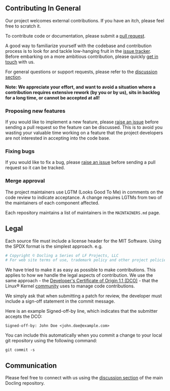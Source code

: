## Contributing In General

Our project welcomes external contributions. If you have an itch, please feel
free to scratch it.

To contribute code or documentation, please submit a [pull request](https://github.com/DS4SD/docling/pulls).

A good way to familiarize yourself with the codebase and contribution process is
to look for and tackle low-hanging fruit in the [issue tracker](https://github.com/DS4SD/docling/issues).
Before embarking on a more ambitious contribution, please quickly [get in touch](#communication) with us.

For general questions or support requests, please refer to the [discussion section](https://github.com/DS4SD/docling/discussions).

**Note: We appreciate your effort, and want to avoid a situation where a contribution
requires extensive rework (by you or by us), sits in backlog for a long time, or
cannot be accepted at all!**

### Proposing new features

If you would like to implement a new feature, please [raise an issue](https://github.com/DS4SD/docling/issues)
before sending a pull request so the feature can be discussed. This is to avoid
you wasting your valuable time working on a feature that the project developers
are not interested in accepting into the code base.

### Fixing bugs

If you would like to fix a bug, please [raise an issue](https://github.com/DS4SD/docling/issues) before sending a
pull request so it can be tracked.

### Merge approval

The project maintainers use LGTM (Looks Good To Me) in comments on the code
review to indicate acceptance. A change requires LGTMs from two of the
maintainers of each component affected.

Each repository maintains a list of maintainers in the `MAINTAINERS.md` page.

## Legal

Each source file must include a license header for the MIT
Software. Using the SPDX format is the simplest approach.
e.g.

```py
# Copyright © Docling a Series of LF Projects, LLC
# For web site terms of use, trademark policy and other project policies please see https://lfprojects.org.
```

We have tried to make it as easy as possible to make contributions. This
applies to how we handle the legal aspects of contribution. We use the
same approach - the [Developer's Certificate of Origin 1.1 (DCO)](https://github.com/hyperledger/fabric/blob/master/docs/source/DCO1.1.txt) - that the Linux® Kernel [community](https://elinux.org/Developer_Certificate_Of_Origin)
uses to manage code contributions.

We simply ask that when submitting a patch for review, the developer
must include a sign-off statement in the commit message.

Here is an example Signed-off-by line, which indicates that the
submitter accepts the DCO:

```text
Signed-off-by: John Doe <john.doe@example.com>
```

You can include this automatically when you commit a change to your
local git repository using the following command:

```text
git commit -s
```

## Communication

Please feel free to connect with us using the [discussion section](https://github.com/DS4SD/docling/discussions) of the main Docling repository.
